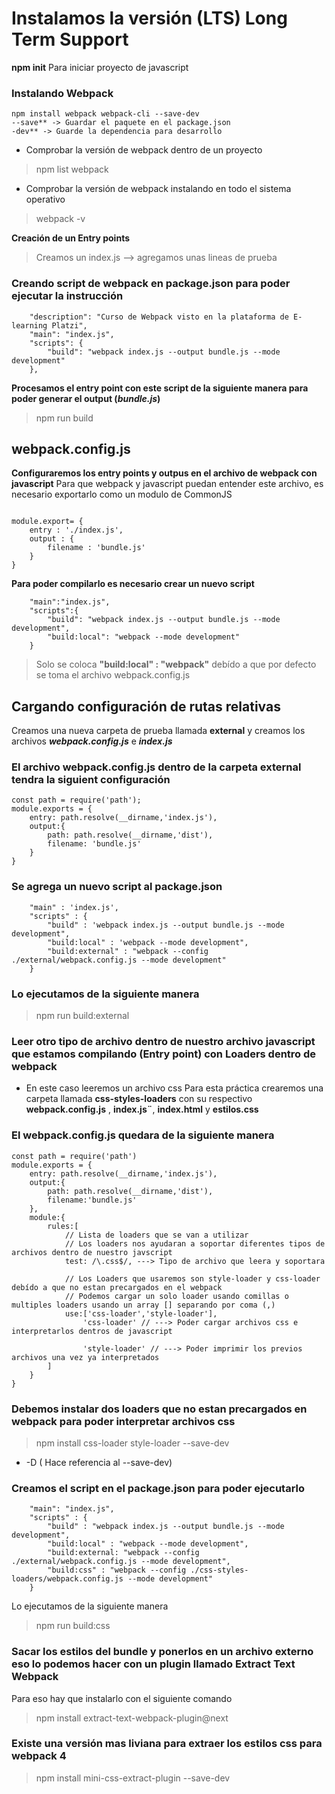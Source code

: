 # Instalamos la versión **(LTS) Long Term Support** 

**npm init** Para iniciar proyecto de javascript

### Instalando Webpack
```
npm install webpack webpack-cli --save-dev
--save** -> Guardar el paquete en el package.json
-dev** -> Guarde la dependencia para desarrollo

```

- Comprobar la versión de webpack dentro de un proyecto
> npm list webpack

-  Comprobar la versión de webpack instalando en todo el sistema operativo
> webpack -v

**Creación de un Entry points** 
> Creamos un index.js --> agregamos unas lineas de prueba

### Creando script de webpack en package.json para poder ejecutar la instrucción
``` 
    "description": "Curso de Webpack visto en la plataforma de E-learning Platzi",
    "main": "index.js",
    "scripts": {
        "build": "webpack index.js --output bundle.js --mode development"
    },
```
**Procesamos el entry point con este script de la siguiente manera para poder generar el output (_bundle.js_)**
> npm run build



## webpack.config.js
**Configuraremos los entry points y outpus en el archivo de webpack con javascript**
Para que webpack y javascript puedan entender este archivo, es necesario exportarlo como un modulo de CommonJS
```

module.export= {
    entry : './index.js',
    output : {
        filename : 'bundle.js'
    }
}
```

**Para poder compilarlo es necesario crear un nuevo script**
```
    "main":"index.js",
    "scripts":{
        "build": "webpack index.js --output bundle.js --mode development",
        "build:local": "webpack --mode development"
    }
```
> Solo se coloca **"build:local" : "webpack"**  debído a que por defecto se toma el archivo webpack.config.js

## Cargando configuración de rutas relativas 
Creamos una nueva carpeta de prueba llamada **external** y creamos los archivos **_webpack.config.js_** e **_index.js_** 

### El archivo webpack.config.js dentro de la carpeta external tendra la siguient configuración

```
const path = require('path');
module.exports = {
    entry: path.resolve(__dirname,'index.js'),
    output:{
        path: path.resolve(__dirname,'dist'),
        filename: 'bundle.js'
    }
}
```

### Se agrega un nuevo script al package.json
```
    "main" : 'index.js',
    "scripts" : {
        "build" : 'webpack index.js --output bundle.js --mode development",
        "build:local" : 'webpack --mode development",
        "build:external" : "webpack --config ./external/webpack.config.js --mode development"
    }

```

### Lo ejecutamos de la siguiente manera
> npm run build:external


### Leer otro tipo de archivo dentro de nuestro archivo javascript que estamos compilando (Entry point) con Loaders dentro de webpack

- En este caso leeremos un archivo css
Para esta práctica crearemos una carpeta llamada **css-styles-loaders** con su respectivo **webpack.config.js** , **index.js¨**, **index.html** y **estilos.css**



### El webpack.config.js quedara de la siguiente manera 

```
const path = require('path')
module.exports = {
    entry: path.resolve(__dirname,'index.js'),
    output:{
        path: path.resolve(__dirname,'dist'),
        filename:'bundle.js'
    },
    module:{
        rules:[
            // Lista de loaders que se van a utilizar
            // Los loaders nos ayudaran a soportar diferentes tipos de archivos dentro de nuestro javscript
            test: /\.css$/, ---> Tipo de archivo que leera y soportara
            
            // Los Loaders que usaremos son style-loader y css-loader debído a que no estan precargados en el webpack 
            // Podemos cargar un solo loader usando comillas o multiples loaders usando un array [] separando por coma (,)
            use:['css-loader','style-loader'],
                'css-loader' // ---> Poder cargar archivos css e interpretarlos dentros de javascript

                'style-loader' // ---> Poder imprimir los previos archivos una vez ya interpretados
        ]
    }
}
```
### Debemos instalar dos loaders que no estan precargados en webpack para poder interpretar archivos css

> npm install css-loader style-loader --save-dev
- -D ( Hace referencia al --save-dev)

### Creamos el script en el package.json para poder ejecutarlo 
```
    "main": "index.js",
    "scripts" : {
        "build" : "webpack index.js --output bundle.js --mode development",
        "build:local" : "webpack --mode development",
        "build:external: "webpack --config ./external/webpack.config.js --mode development",
        "build:css" : "webpack --config ./css-styles-loaders/webpack.config.js --mode development"
    }
```
 Lo ejecutamos de la siguiente manera
 > npm run build:css

### Sacar los estilos del bundle y ponerlos en un archivo externo eso lo podemos hacer con un plugin llamado Extract Text Webpack
Para eso hay que instalarlo con el siguiente comando
> npm install extract-text-webpack-plugin@next 

### Existe una versión mas liviana para extraer los estilos css para webpack 4
> npm install mini-css-extract-plugin --save-dev